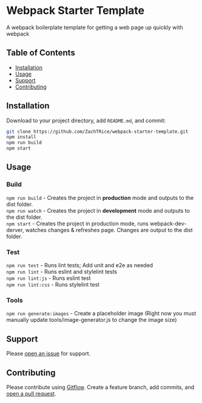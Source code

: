 # Webpack Starter Template
A webpack boilerplate template for getting a web page up quickly with webpack

## Table of Contents
- [Installation](#installation)
- [Usage](#usage)
- [Support](#support)
- [Contributing](#contributing)

## Installation
Download to your project directory, add `README.md`, and commit:

```sh
git clone https://github.com/ZachTRice/webpack-starter-template.git
npm install
npm run build
npm start
```

## Usage
### Build
`npm run build` - Creates the project in **production** mode and outputs to the dist folder.   
`npm run watch` - Creates the project in **development** mode and outputs to the dist folder.   
`npm start` - Creates the project in production mode, runs webpack-dev-derver, watches changes & refreshes page. Changes are output to the dist folder.   

### Test
`npm run test` - Runs lint tests; Add unit and e2e as needed   
`npm run lint` - Runs eslint and stylelint tests   
`npm run lint:js` - Runs eslint test   
`npm run lint:css` - Runs stylelint test   

### Tools
`npm run generate:images` - Create a placeholder image (Right now you must manually update tools/image-generator.js to change the image size)

## Support
Please [open an issue](https://github.com/ZachTRice/webpack-starter-template/issues/new) for support.

## Contributing
Please contribute using [Gitflow](https://www.atlassian.com/git/tutorials/comparing-workflows/gitflow-workflow). Create a feature branch, add commits, and [open a pull request](https://github.com/ZachTRice/webpack-starter-template/compare/).
